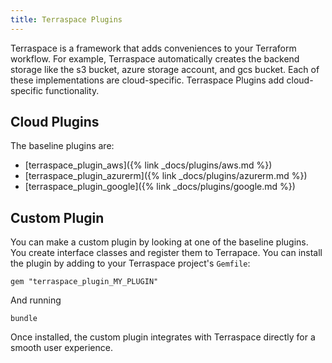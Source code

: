```yaml
---
title: Terraspace Plugins
---
```


Terraspace is a framework that adds conveniences to your Terraform workflow. For example, Terraspace automatically creates the backend storage like the s3 bucket, azure storage account, and gcs bucket. Each of these implementations are cloud-specific. Terraspace Plugins add cloud-specific functionality.

## Cloud Plugins

The baseline plugins are:

* [terraspace_plugin_aws]({% link _docs/plugins/aws.md %})
* [terraspace_plugin_azurerm]({% link _docs/plugins/azurerm.md %})
* [terraspace_plugin_google]({% link _docs/plugins/google.md %})

## Custom Plugin

You can make a custom plugin by looking at one of the baseline plugins. You create interface classes and register them to Terrapace. You can install the plugin by adding to your Terraspace project's `Gemfile`:

    gem "terraspace_plugin_MY_PLUGIN"

And running

    bundle

Once installed, the custom plugin integrates with Terraspace directly for a smooth user experience.
